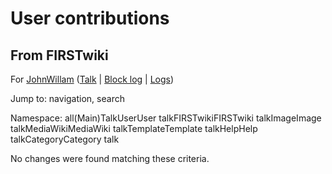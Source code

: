 # User contributions

## From FIRSTwiki

For [JohnWillam](/index.php?title=User:JohnWillam&action=edit "User:JohnWillam") ([Talk](/index.php?title=User_talk:JohnWillam&action=edit "User talk:JohnWillam") | [Block log](/index.php?title=Special:Log&type=block&page=User:JohnWillam "Special:Log") | [Logs](/index.php?title=Special:Log&user=JohnWillam "Special:Log"))

Jump to: navigation, search

Namespace: all(Main)TalkUserUser talkFIRSTwikiFIRSTwiki talkImageImage talkMediaWikiMediaWiki talkTemplateTemplate talkHelpHelp talkCategoryCategory talk

No changes were found matching these criteria.
